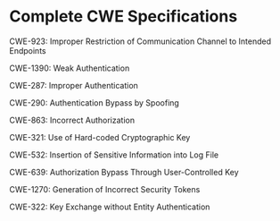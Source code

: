 

# Complete CWE Specifications

CWE-923: Improper Restriction of Communication Channel to Intended Endpoints

CWE-1390: Weak Authentication

CWE-287: Improper Authentication

CWE-290: Authentication Bypass by Spoofing

CWE-863: Incorrect Authorization

CWE-321: Use of Hard-coded Cryptographic Key

CWE-532: Insertion of Sensitive Information into Log File

CWE-639: Authorization Bypass Through User-Controlled Key

CWE-1270: Generation of Incorrect Security Tokens

CWE-322: Key Exchange without Entity Authentication